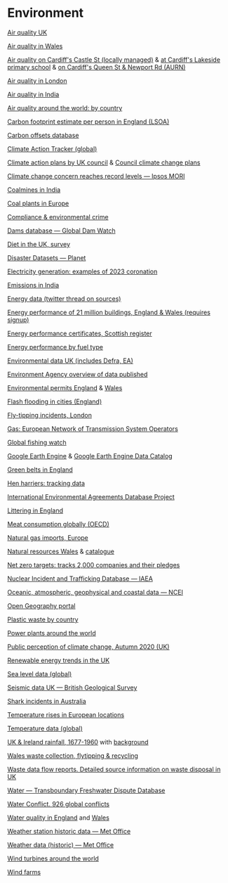 # Environment

[Air quality UK](https://uk-air.defra.gov.uk/data/data_selector_service?q=2046830#mid)

[Air quality in Wales](https://airquality.gov.wales/maps-data)

[Air quality on Cardiff's Castle St (locally managed)](https://uk-air.defra.gov.uk/data/datawarehouse) & [at Cardiff's Lakeside primary school](https://uk-air.defra.gov.uk/networks/site-info?uka_id=UKA00452&provider=) & [on Cardiff's Queen St & Newport Rd (AURN)](https://uk-air.defra.gov.uk/data/data_selector_service)

[Air quality in London](http://www.londonair.org.uk/london/asp/datadownload.asp)

[Air quality in India](https://data.gov.in/keywords/air-pollution)

[Air quality around the world: by country](https://openaq.org/#/countries)

[Carbon footprint estimate per person in England (LSOA)](https://www.carbon.place/)

[Carbon offsets database](https://gspp.berkeley.edu/faculty-and-impact/centers/cepp/projects/berkeley-carbon-trading-project/offsets-database)

[Climate Action Tracker (global)](https://climateactiontracker.org/)

[Climate action plans by UK council](https://data.climateemergency.uk/about/data/) & [Council climate change plans](https://www.mysociety.org/covering-councils-progress-towards-net-zero/)

[Climate change concern reaches record levels — Ipsos MORI](https://www.ipsos.com/ipsos-mori/en-uk/concern-about-climate-change-reaches-record-levels-half-now-very-concerned)

[Coalmines in India](https://dataverse.harvard.edu/dataset.xhtml?persistentId=doi:10.7910/DVN/TDEK8O)

[Coal plants in Europe](https://beyond-coal.eu/database/)

[Compliance & environmental crime](https://www.gov.uk/government/publications/environment-agency-2021-data-on-regulated-businesses-in-england)

[Dams database — Global Dam Watch](https://globaldamwatch.org/goodd/)

[Diet in the UK, survey](https://www.gov.uk/government/collections/national-diet-and-nutrition-survey)

[Disaster Datasets — Planet](https://www.planet.com/disasterdata/datasets/)

[Electricity generation: examples of 2023 coronation](https://www.gov.uk/government/publications/uk-electricity-capacity-statistics-kings-coronation-comparisons)

[Emissions in India](https://urbanemissions.info/india-emissions-inventory/)

[Energy data (twitter thread on sources)](https://twitter.com/Bankfieldbecky/status/1610701605019566088)

[Energy performance of 21 million buildings, England & Wales (requires signup)](https://epc.opendatacommunities.org)

[Energy performance certificates, Scottish register](https://www.scottishepcregister.org.uk/)

[Energy performance by fuel type](https://www.ons.gov.uk/peoplepopulationandcommunity/housing/datasets/estimatedproportionofdwellingswithanenergyperformancecertificatebymainfueltypeormethodofheatingusedincentralheating)

[Environmental data UK (includes Defra, EA)](https://data.gov.uk/search?filters%5Btopic%5D=Environment)

[Environment Agency overview of data published](https://www.gov.uk/government/organisations/environment-agency/about/publication-scheme)

[Environmental permits England](https://www.gov.uk/guidance/access-the-public-register-for-environmental-information) & [Wales](https://naturalresources.wales/permits-and-permissions/check-for-a-permit-licence-or-exemption/?lang=en)

[Flash flooding in cities (England)](https://www.climatenode.org/maps/about_UFF_maps.html)

[Fly-tipping incidents, London](https://data.london.gov.uk/dataset/fly-tipping-incidents)

[Gas: European Network of Transmission System Operators](https://transparency.entsog.eu)

[Global fishing watch](https://globalfishingwatch.org/datasets-and-code/)

[Google Earth Engine](https://earthengine.google.com/) & [Google Earth Engine Data Catalog](https://developers.google.com/earth-engine/datasets/)

[Green belts in England](https://www.gov.uk/government/collections/green-belt-statistics)

[Hen harriers: tracking data](https://www.gov.uk/government/publications/hen-harriers-tracking-programme-update)

[International Environmental Agreements Database Project](https://iea.uoregon.edu/)

[Littering in England](https://www.gov.uk/government/publications/litter-and-littering-in-england-data-dashboard/litter-and-littering-in-england-2018-to-2019)

[Meat consumption globally (OECD)](https://data.oecd.org/agroutput/meat-consumption.htm)

[Natural gas imports, Europe](https://www.bruegel.org/dataset/european-natural-gas-imports)

[Natural resources Wales](https://naturalresources.wales/evidence-and-data/?lang=en) & [catalogue](https://libcat.naturalresources.wales/folio/)

[Net zero targets: tracks 2,000 companies and their pledges](https://zerotracker.net/)

[Nuclear Incident and Trafficking Database — IAEA](https://www.iaea.org/news/4996)

[Oceanic, atmospheric, geophysical and coastal data — NCEI](https://www.ncdc.noaa.gov/)

[Open Geography portal](http://geoportal.statistics.gov.uk/)

[Plastic waste by country](https://advances.sciencemag.org/content/6/44/eabd0288/tab-figures-data)

[Power plants around the world](https://datasets.wri.org/dataset/globalpowerplantdatabase)

[Public perception of climate change, Autumn 2020 (UK)](https://www.gov.uk/government/publications/climate-change-and-net-zero-public-awareness-and-perceptions)

[Renewable energy trends in the UK](https://www.gov.uk/government/statistics/energy-trends-section-6-renewables)

[Sea level data (global)](https://tidesandcurrents.noaa.gov/sltrends/sltrends_global.html)

[Seismic data UK — British Geological Survey](http://www.earthquakes.bgs.ac.uk/helicorder/heli.html)

[Shark incidents in Australia](https://zenodo.org/record/6672829#.YvXjcZDMLlx)

[Temperature rises in European locations](https://climatechange.europeandatajournalism.eu/en/about)

[Temperature data (global)](https://berkeleyearth.org/data/)

[UK & Ireland rainfall, 1677-1960](https://github.com/ed-hawkins/rainfall-rescue) with [background](https://twitter.com/ed_hawkins/status/1392758650201120771)

[Wales waste collection, flytipping & recycling](https://statswales.gov.wales/Catalogue/Environment-and-Countryside)

[Waste data flow reports. Detailed source information on waste disposal in UK](https://www.wastedataflow.org/reports/default.aspx)

[Water — Transboundary Freshwater Dispute Database](https://transboundarywaters.science.oregonstate.edu/content/transboundary-freshwater-dispute-database)

[Water Conflict. 926 global conflicts](http://www.worldwater.org/conflict/list/)

[Water quality in England](https://environment.data.gov.uk/water-quality/view/landing) and [Wales](https://naturalresources.wales/guidance-and-advice/environmental-topics/water-management-and-quality/water-quality/bathing-water-quality/?lang=en)

[Weather station historic data — Met Office](https://www.metoffice.gov.uk/research/climate/maps-and-data/historic-station-data)

[Weather data (historic) — Met Office](https://catalogue.ceda.ac.uk/uuid/dbd451271eb04662beade68da43546e1)

[Wind turbines around the world](https://figshare.com/articles/dataset/Global_offshore_wind_farm_dataset/13280252/5)

[Wind farms](https://globalenergymonitor.org/projects/global-wind-power-tracker/summary-tables/)
